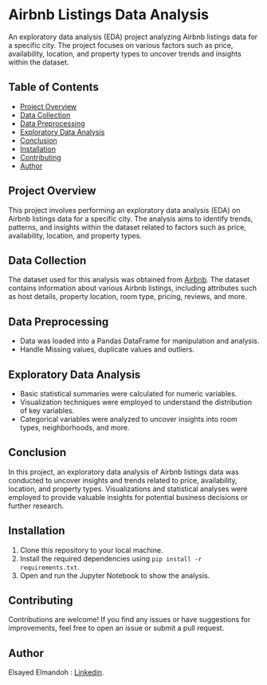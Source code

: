 # Airbnb Listings Data Analysis

An exploratory data analysis (EDA) project analyzing Airbnb listings data for a specific city. The project focuses on various factors such as price, availability, location, and property types to uncover trends and insights within the dataset.

## Table of Contents

- [Project Overview](#project-overview)
- [Data Collection](#data-collection)
- [Data Preprocessing](#data-preprocessing)
- [Exploratory Data Analysis](#exploratory-data-analysis)
- [Conclusion](#conclusion)
- [Installation](#installation)
- [Contributing](#contributing)
- [Author](#author)

## Project Overview

This project involves performing an exploratory data analysis (EDA) on Airbnb listings data for a specific city. The analysis aims to identify trends, patterns, and insights within the dataset related to factors such as price, availability, location, and property types.

## Data Collection

The dataset used for this analysis was obtained from [Airbnb](http://insideairbnb.com/get-the-data/). The dataset contains information about various Airbnb listings, including attributes such as host details, property location, room type, pricing, reviews, and more.

## Data Preprocessing

- Data was loaded into a Pandas DataFrame for manipulation and analysis.
- Handle Missing values, duplicate values and outliers.

## Exploratory Data Analysis

- Basic statistical summaries were calculated for numeric variables.
- Visualization techniques were employed to understand the distribution of key variables.
- Categorical variables were analyzed to uncover insights into room types, neighborhoods, and more.

## Conclusion

In this project, an exploratory data analysis of Airbnb listings data was conducted to uncover insights and trends related to price, availability, location, and property types. Visualizations and statistical analyses were employed to provide valuable insights for potential business decisions or further research.

## Installation

1. Clone this repository to your local machine.
2. Install the required dependencies using `pip install -r requirements.txt`.
3. Open and run the Jupyter Notebook to show the analysis.

## Contributing

Contributions are welcome! If you find any issues or have suggestions for improvements, feel free to open an issue or submit a pull request.

## Author
  Elsayed Elmandoh : [Linkedin](https://www.linkedin.com/in/elsayed-elmandoh-77544428a/).

